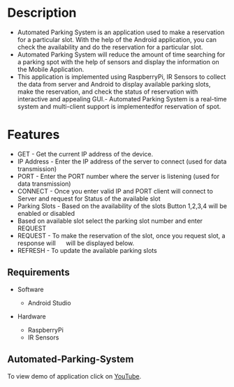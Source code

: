 # Description

- Automated Parking System is an application used to make a reservation for a particular slot. With the help of the Android application, you can check the availability and do the reservation for a particular slot.
- Automated Parking System will reduce the amount of time searching for a parking spot with the help of sensors and display the information on the Mobile Application.
- This application is implemented using RaspberryPi, IR Sensors to collect the data from server and Android to display available parking slots, make the reservation, and check the status of reservation with interactive and appealing GUI.- Automated Parking System is a real-time system and multi-client support is implementedfor reservation of spot.

# Features 

- GET - Get the current IP address of the device.
- IP Address - Enter the IP address of the server to connect (used for data transmission) 
- PORT - Enter the PORT number where the server is listening (used for data transmission)    
- CONNECT - Once you enter valid IP and PORT client will connect to Server and request for Status of the available slot
- Parking Slots - Based on the availability of the slots Button 1,2,3,4 will be enabled or disabled 
- Based on available slot select the parking slot number and enter REQUEST
- REQUEST - To make the reservation of the slot, once you request slot, a response will   
   will be displayed below.
- REFRESH - To update the available parking slots

## Requirements

- Software

  - Android Studio

- Hardware

  - RaspberryPi
  - IR Sensors
  
 ## Automated-Parking-System
 To view demo of application click on [YouTube](https://www.youtube.com/watch?v=jnc7pJVHnps&feature=youtu.be).
